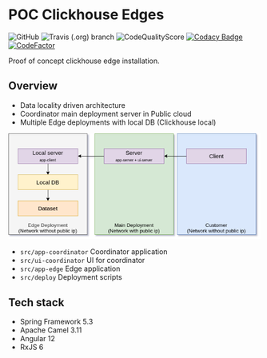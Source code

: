 # POC Clickhouse Edges

![GitHub](https://img.shields.io/github/license/mrk-andreev/poc-clickhouse-edge?style=flat-square)
![Travis (.org) branch](https://img.shields.io/travis/mrk-andreev/poc-clickhouse-edge/master?style=flat-square)
![CodeQualityScore](https://www.code-inspector.com/project/27245/score/svg)
[![Codacy Badge](https://app.codacy.com/project/badge/Grade/1d8ccc89390946ccab2d96831535bdf7)](https://www.codacy.com/gh/mrk-andreev/poc-clickhouse-edge/dashboard?utm_source=github.com&amp;utm_medium=referral&amp;utm_content=mrk-andreev/poc-clickhouse-edge&amp;utm_campaign=Badge_Grade)
[![CodeFactor](https://www.codefactor.io/repository/github/mrk-andreev/poc-clickhouse-edge/badge)](https://www.codefactor.io/repository/github/mrk-andreev/poc-clickhouse-edge)


Proof of concept clickhouse edge installation.

## Overview

- Data locality driven architecture
- Coordinator main deployment server in Public cloud
- Multiple Edge deployments with local DB (Clickhouse local)

![](./docs/assets/SolutionComponents.drawio.png)

- `src/app-coordinator` Coordinator application
- `src/ui-coordinator` UI for coordinator
- `src/app-edge` Edge application
- `src/deploy` Deployment scripts

## Tech stack

- Spring Framework 5.3
- Apache Camel 3.11
- Angular 12
- RxJS 6
